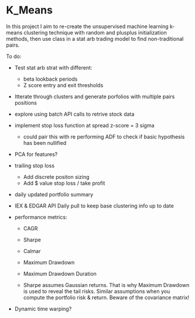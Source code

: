 # K_Means

In this project I aim to re-create the unsupervised machine learning k-means clustering technique with random and plusplus initialization methods, then use class in a stat arb trading model to find non-traditional pairs.

To do:
- Test stat arb strat with different:
  - beta lookback periods
  - Z score entry and exit thresholds
- Itterate through clusters and generate porfolios with multiple pairs positions
- explore using batch API calls to retrive stock data

- implement stop loss function at spread z-score = 3 sigma
  - could pair this with re performing ADF to check if basic hypothesis has been nullified 
  
- PCA for features?
- trailing stop loss
  - Add discrete positon sizing
  - Add $ value stop loss / take profit 
- daily updated portfolio summary
- IEX & EDGAR API Daily pull to keep base clustering info up to date 
- performance metrics:
  - CAGR
  - Sharpe
  - Calmar
  - Maximum Drawdown
  - Maximum Drawdown Duration

  - Sharpe assumes Gaussian returns. That is why Maximum Drawdown is used to reveal the tail risks. Similar assumptions when you compute the portfolio risk & return. Beware of the covariance matrix! 

- Dynamic time warping?
   
